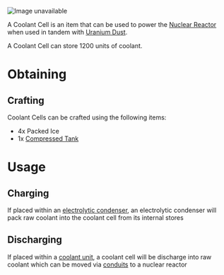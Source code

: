 ![Image unavailable](https://i.imgur.com/zM32JNK.png)

A Coolant Cell is an item that can be used to power the [Nuclear Reactor](Nuclear-Reactor) when used in tandem with [Uranium Dust](Uranium-Dust).

A Coolant Cell can store 1200 units of coolant.

# Obtaining

## Crafting

Coolant Cells can be crafted using the following items:

* 4x Packed Ice
* 1x [Compressed Tank](Compressed-Tank)

# Usage

## Charging

If placed within an [electrolytic condenser](electrolytic-condenser), an electrolytic condenser will pack raw coolant into the coolant cell from its internal stores

## Discharging

If placed within a [coolant unit](coolant-unit), a coolant cell will be discharge into raw coolant which can be moved via [conduits](conduit) to a nuclear reactor
